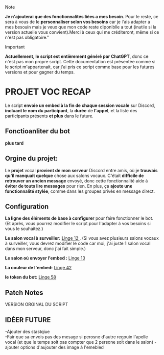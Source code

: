 > [!NOTE]
>**Je n'ajouterai que des fonctionnalités liées a mes besoin**. Pour le reste, ce sera à vous de le **personnaliser selon vos besoins** car je l'ais adapter a mes besouin mais je veux que mon code reste diponiblle a tout  (inutile si la version actuelle vous convient).Merci à ceux qui me créditeront, même si ce n'est pas obligatoire."

> [!IMPORTANT]
> **Actuellement, le script est entièrement généré par ChatGPT**, donc ce n'est pas mon propre script. Cette documentation est présentée comme si le script m'appartenait, car j'ai pris ce script comme base pour les futures versions et pour gagner du temps.
> 
# PROJET VOC RECAP
Le script **envoie un embed à la fin de chaque session vocale** sur Discord, **incluant le nom du participant**, la **durée** de **l'appel**, et la liste des participants présents **et plus** dans le future.

## Fonctioanliter du bot 
**plus tard**

## Orgine du projet: 
Le **projet** vocal **provient de mon serveur** Discord entre amis, où je **trouvais qu'il manquait quelque** chose aux salons vocaux. C'était **difficile de retrouver un ancien message** envoyé, donc cette fonctionnalité aide à **éviter de touts lire  messages** pour rien. En plus, ça **ajoute une fonctionnalité stylée**, comme dans les groupes privés en message direct.

## Configuration 
**La ligne des éléments de base à configurer** pour faire fonctionner le bot. (Et après, vous pourrez modifier le script pour l'adapter à vos besoins si vous le souhaitez.)

**Le salon vocal à surveiller:**
[Linge 12 ](https://github.com/Courcelles483/recap-vocal/blob/ec905cdf92e915b1f2316e2a7125f679ab09ce3a/recp_vc.py#L12C1-L12C19). (Si vous avez plusieurs salons vocaux à surveiller, vous devrez modifier le code car moi, j'ai juste 1 salon vocal dans mon serveur, donc j'ai fait simple.)
 
**Le salon où envoyer l'embed :**
[Linge 13 ](https://github.com/Courcelles483/recap-vocal/blob/ec905cdf92e915b1f2316e2a7125f679ab09ce3a/recp_vc.py#L13)

**La couleur de l'embed:**
[Linge 42 ](https://github.com/Courcelles483/recap-vocal/blob/ec905cdf92e915b1f2316e2a7125f679ab09ce3a/recp_vc.py#L42)

**le token du bot:**
[Linge 58 ](https://github.com/Courcelles483/recap-vocal/blob/ec905cdf92e915b1f2316e2a7125f679ab09ce3a/recp_vc.py#L58)

## Patch Notes 
VERSION ORGINAL DU SCRIPT

## IDÉER FUTURE 
-Ajouter des stastqiue  
-Fair que sa envois pas des mesage si perosne d'autre regouin l'apelle vocal (et que le temps soit pas compter que 2 persone soit dans le salon)
-ajouter options d'aujouter des image à l'emebled 





